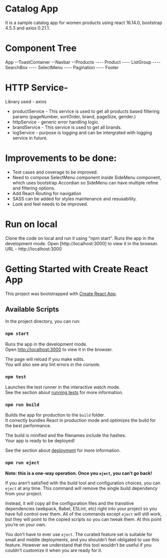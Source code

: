 # Catalog App

It is a sample catalog app for women products using react 16.14.0, bootstrap 4.5.3 and axios 0.21.1.

# Component Tree

App
--ToastContainer
--Navbar
--Products
---- Product
---- ListGroup
---- SearchBox
---- SelectMenu
---- Pagination
---- Footer

# HTTP Service-

Library used - axios

- productService - This service is used to get all products based filtering params (pageNumber, sortOrder, brand, pageSize, gender.)
- httpService - generic error handling logic.
- brandService - This service is used to get all brands.
- logService - purpose is logging and can be intergrated with logging service in future.

# Improvements to be done:

- Test cases and coverage to be improved.
- Need to compose SelectMenu component inside SideMenu component, which uses
  bootstrap Accordian so SideMenu can have multiple refine and filtering options.
- Add React-Routing for navigation
- SASS can be added for styles maintenance and resusability.
- Look and feel needs to be improved.

# Run on local
Clone the code on local and run it using "npm start".
Runs the app in the development mode.
Open [http://localhost:3000] to view it in the browser.
URL - http://localhost:3000

# Getting Started with Create React App

This project was bootstrapped with [Create React App](https://github.com/facebook/create-react-app).

## Available Scripts

In the project directory, you can run:

### `npm start`

Runs the app in the development mode.\
Open [http://localhost:3000](http://localhost:3000) to view it in the browser.

The page will reload if you make edits.\
You will also see any lint errors in the console.

### `npm test`

Launches the test runner in the interactive watch mode.\
See the section about [running tests](https://facebook.github.io/create-react-app/docs/running-tests) for more information.

### `npm run build`

Builds the app for production to the `build` folder.\
It correctly bundles React in production mode and optimizes the build for the best performance.

The build is minified and the filenames include the hashes.\
Your app is ready to be deployed!

See the section about [deployment](https://facebook.github.io/create-react-app/docs/deployment) for more information.

### `npm run eject`

**Note: this is a one-way operation. Once you `eject`, you can’t go back!**

If you aren’t satisfied with the build tool and configuration choices, you can `eject` at any time. This command will remove the single build dependency from your project.

Instead, it will copy all the configuration files and the transitive dependencies (webpack, Babel, ESLint, etc) right into your project so you have full control over them. All of the commands except `eject` will still work, but they will point to the copied scripts so you can tweak them. At this point you’re on your own.

You don’t have to ever use `eject`. The curated feature set is suitable for small and middle deployments, and you shouldn’t feel obligated to use this feature. However we understand that this tool wouldn’t be useful if you couldn’t customize it when you are ready for it.
